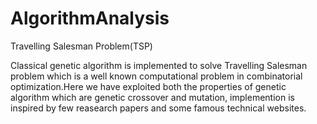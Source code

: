 # AlgorithmAnalysis
Travelling Salesman Problem(TSP)

Classical genetic algorithm is implemented to solve Travelling Salesman problem which is a well known computational problem in combinatorial optimization.Here we have exploited both the properties of genetic algorithm which are genetic crossover and mutation, implemention is inspired by few reasearch papers and some famous technical websites.
